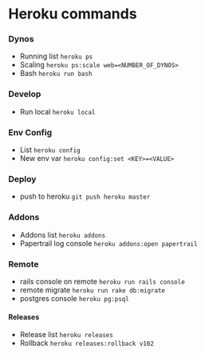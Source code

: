 # Heroku commands

### Dynos
- Running list ``heroku ps``
- Scaling ``heroku ps:scale web=<NUMBER_OF_DYNOS>``
- Bash ``heroku run bash``

### Develop
- Run local ``heroku local``

### Env Config
- List ``heroku config``
- New env var ``heroku config:set <KEY>=<VALUE>``

### Deploy
- push to heroku ``git push heroku master``

### Addons
- Addons list ``heroku addons``
- Papertrail log console ``heroku addons:open papertrail``

### Remote
- rails console on remote ``heroku run rails console``
- remote migrate ``heroku run rake db:migrate``
- postgres console ``heroku pg:psql``

#### Releases
- Release list ``heroku releases``
- Rollback ``heroku releases:rollback v102``